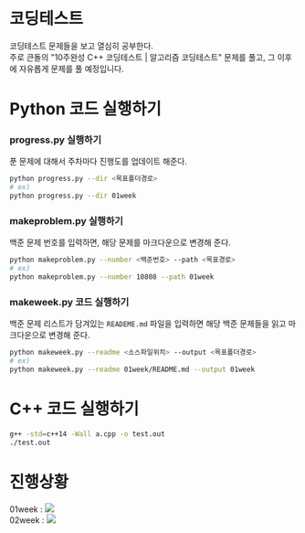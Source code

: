# 코딩테스트
코딩테스트 문제들을 보고 열심히 공부한다.
<br>주로 큰돌의 "10주완성 C++ 코딩테스트 | 알고리즘 코딩테스트" 문제를 풀고, 그 이후에 자유롭게 문제를 풀 예정입니다.

# Python 코드 실행하기
### progress.py 실행하기
푼 문제에 대해서 주차마다 진행도를 업데이트 해준다.
```bash
python progress.py --dir <목표폴더경로>
# ex)
python progress.py --dir 01week
```

### makeproblem.py 실행하기
백준 문제 번호를 입력하면, 해당 문제를 마크다운으로 변경해 준다.
```bash
python makeproblem.py --number <백준번호> --path <목표경로>
# ex)
python makeproblem.py --number 10808 --path 01week
```

### makeweek.py 코드 실행하기
백준 문제 리스트가 담겨있는 `READEME.md` 파일을 입력하면 해당 백준 문제들을 읽고 마크다운으로 변경해 준다.
```bash
python makeweek.py --readme <소스파일위치> --output <목표폴더경로>
# ex)
python makeweek.py --readme 01week/README.md --output 01week
```

# C++ 코드 실행하기
```bash
g++ -std=c++14 -Wall a.cpp -o test.out
./test.out
```

진행상황
===

01week : ![](https://geps.dev/progress/100)<br>
02week : ![](https://geps.dev/progress/70)<br>
